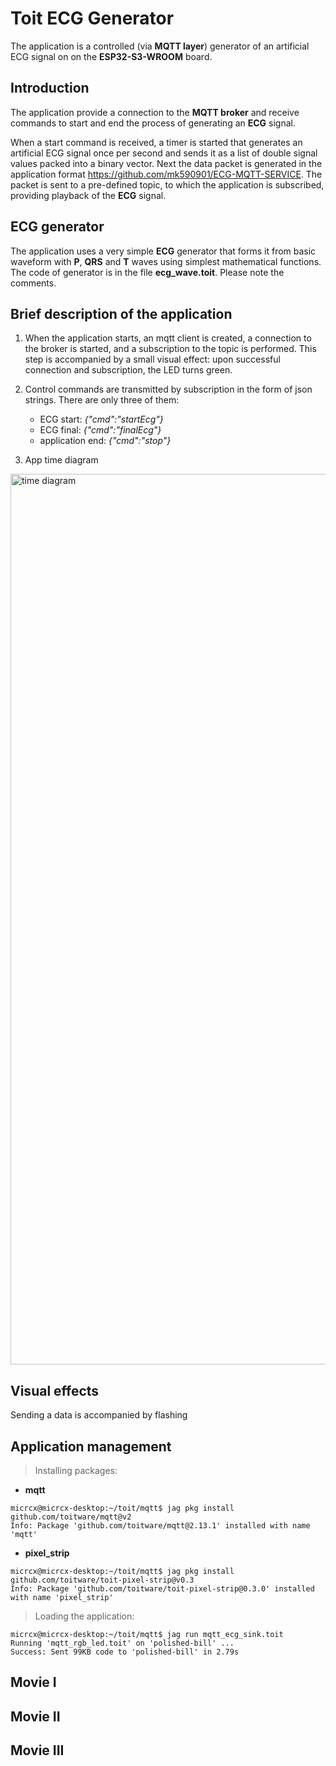# Toit ECG Generator

The application is a controlled (via __MQTT layer__) generator of an artificial ECG signal on on the __ESP32-S3-WROOM__ board.

## Introduction

The application provide a connection to the __MQTT broker__ and receive commands to start and end the process of generating an __ECG__ signal.

When a start command is received, a timer is started that generates an artificial ECG signal once per second and sends it as a list of double signal values packed into a binary vector. Next the data packet is generated in the application format https://github.com/mk590901/ECG-MQTT-SERVICE. The packet is sent to a pre-defined topic, to which the application is subscribed, providing playback of the __ECG__ signal.

## ECG generator

The application uses a very simple __ECG__ generator that forms it from basic waveform with __P__, __QRS__ and __T__ waves using simplest mathematical functions. The code of generator is in the file __ecg_wave.toit__. Please note the comments.

## Brief description of the application

1) When the application starts, an mqtt client is created, a connection to the broker is started, and a subscription to the topic is performed. This step is accompanied by a small visual effect: upon successful connection and subscription, the LED turns green.
   
2) Control commands are transmitted by subscription in the form of json strings. There are only three of them:
   * ECG start: _{"cmd":"startEcg"}_
   * ECG final: _{"cmd":"finalEcg"}_
   * application end: _{"cmd":"stop"}_
     
3) App time diagram

 <img width="2406" height="1425" alt="time diagram" src="https://github.com/user-attachments/assets/bb540c91-caa0-4bdd-bd15-77daf87c3aed" />


## Visual effects

Sending a data is accompanied by flashing

## Application management

> Installing packages:

* __mqtt__
```
micrcx@micrcx-desktop:~/toit/mqtt$ jag pkg install github.com/toitware/mqtt@v2
Info: Package 'github.com/toitware/mqtt@2.13.1' installed with name 'mqtt'
```
* __pixel_strip__
```
micrcx@micrcx-desktop:~/toit/mqtt$ jag pkg install github.com/toitware/toit-pixel-strip@v0.3
Info: Package 'github.com/toitware/toit-pixel-strip@0.3.0' installed with name 'pixel_strip'
```

> Loading the application:

```
micrcx@micrcx-desktop:~/toit/mqtt$ jag run mqtt_ecg_sink.toit
Running 'mqtt_rgb_led.toit' on 'polished-bill' ...
Success: Sent 99KB code to 'polished-bill' in 2.79s
```

## Movie I
## Movie II
## Movie III
